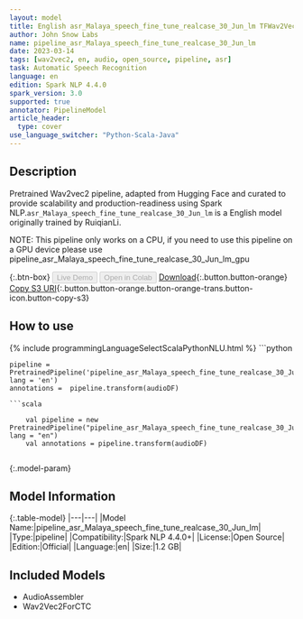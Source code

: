 ```yaml
---
layout: model
title: English asr_Malaya_speech_fine_tune_realcase_30_Jun_lm TFWav2Vec2ForCTC from RuiqianLi
author: John Snow Labs
name: pipeline_asr_Malaya_speech_fine_tune_realcase_30_Jun_lm
date: 2023-03-14
tags: [wav2vec2, en, audio, open_source, pipeline, asr]
task: Automatic Speech Recognition
language: en
edition: Spark NLP 4.4.0
spark_version: 3.0
supported: true
annotator: PipelineModel
article_header:
  type: cover
use_language_switcher: "Python-Scala-Java"
---
```


## Description

Pretrained Wav2vec2  pipeline, adapted from Hugging Face and curated to provide scalability and production-readiness using Spark NLP.`asr_Malaya_speech_fine_tune_realcase_30_Jun_lm` is a English model originally trained by RuiqianLi.

NOTE: This pipeline only works on a CPU, if you need to use this pipeline on a GPU device please use pipeline_asr_Malaya_speech_fine_tune_realcase_30_Jun_lm_gpu

{:.btn-box}
<button class="button button-orange" disabled>Live Demo</button>
<button class="button button-orange" disabled>Open in Colab</button>
[Download](https://s3.amazonaws.com/auxdata.johnsnowlabs.com/public/models/pipeline_asr_Malaya_speech_fine_tune_realcase_30_Jun_lm_en_4.4.0_3.0_1678799235457.zip){:.button.button-orange}
[Copy S3 URI](s3://auxdata.johnsnowlabs.com/public/models/pipeline_asr_Malaya_speech_fine_tune_realcase_30_Jun_lm_en_4.4.0_3.0_1678799235457.zip){:.button.button-orange.button-orange-trans.button-icon.button-copy-s3}

## How to use



<div class="tabs-box" markdown="1">
{% include programmingLanguageSelectScalaPythonNLU.html %}
```python

    pipeline = PretrainedPipeline('pipeline_asr_Malaya_speech_fine_tune_realcase_30_Jun_lm', lang = 'en')
    annotations =  pipeline.transform(audioDF)
    
```
```scala

    val pipeline = new PretrainedPipeline("pipeline_asr_Malaya_speech_fine_tune_realcase_30_Jun_lm", lang = "en")
    val annotations = pipeline.transform(audioDF)
    
```
</div>

{:.model-param}
## Model Information

{:.table-model}
|---|---|
|Model Name:|pipeline_asr_Malaya_speech_fine_tune_realcase_30_Jun_lm|
|Type:|pipeline|
|Compatibility:|Spark NLP 4.4.0+|
|License:|Open Source|
|Edition:|Official|
|Language:|en|
|Size:|1.2 GB|

## Included Models

- AudioAssembler
- Wav2Vec2ForCTC